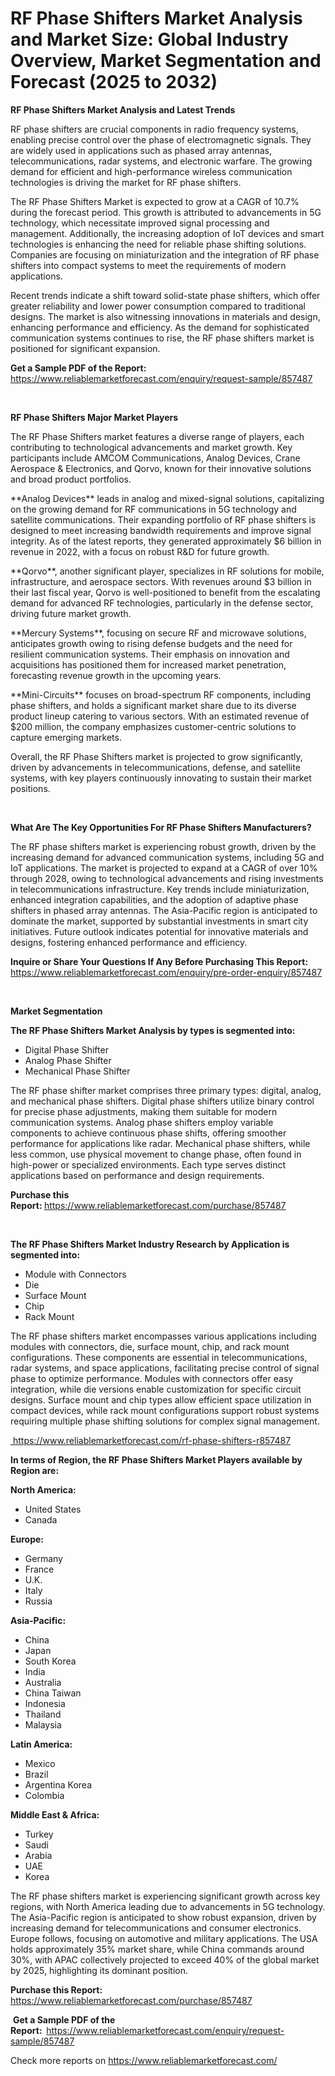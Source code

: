 <p><h1>RF Phase Shifters Market Analysis and Market Size: Global Industry Overview, Market Segmentation and Forecast (2025 to 2032)</h1></p><p><strong>RF Phase Shifters Market Analysis and Latest Trends</strong></p>
<p><p>RF phase shifters are crucial components in radio frequency systems, enabling precise control over the phase of electromagnetic signals. They are widely used in applications such as phased array antennas, telecommunications, radar systems, and electronic warfare. The growing demand for efficient and high-performance wireless communication technologies is driving the market for RF phase shifters.</p><p>The RF Phase Shifters Market is expected to grow at a CAGR of 10.7% during the forecast period. This growth is attributed to advancements in 5G technology, which necessitate improved signal processing and management. Additionally, the increasing adoption of IoT devices and smart technologies is enhancing the need for reliable phase shifting solutions. Companies are focusing on miniaturization and the integration of RF phase shifters into compact systems to meet the requirements of modern applications.</p><p>Recent trends indicate a shift toward solid-state phase shifters, which offer greater reliability and lower power consumption compared to traditional designs. The market is also witnessing innovations in materials and design, enhancing performance and efficiency. As the demand for sophisticated communication systems continues to rise, the RF phase shifters market is positioned for significant expansion.</p></p>
<p><strong>Get a Sample PDF of the Report:&nbsp;</strong> <a href="https://www.reliablemarketforecast.com/enquiry/request-sample/857487?utm_campaign=2200&utm_medium=2&utm_source=Github&utm_content=ia&utm_term=10022025&utm_id=rf-phase-shifters">https://www.reliablemarketforecast.com/enquiry/request-sample/857487</a></p>
<p>&nbsp;</p>
<p><strong>RF Phase Shifters Major Market Players</strong></p>
<p><p>The RF Phase Shifters market features a diverse range of players, each contributing to technological advancements and market growth. Key participants include AMCOM Communications, Analog Devices, Crane Aerospace & Electronics, and Qorvo, known for their innovative solutions and broad product portfolios.</p><p>**Analog Devices** leads in analog and mixed-signal solutions, capitalizing on the growing demand for RF communications in 5G technology and satellite communications. Their expanding portfolio of RF phase shifters is designed to meet increasing bandwidth requirements and improve signal integrity. As of the latest reports, they generated approximately $6 billion in revenue in 2022, with a focus on robust R&D for future growth.</p><p>**Qorvo**, another significant player, specializes in RF solutions for mobile, infrastructure, and aerospace sectors. With revenues around $3 billion in their last fiscal year, Qorvo is well-positioned to benefit from the escalating demand for advanced RF technologies, particularly in the defense sector, driving future market growth.</p><p>**Mercury Systems**, focusing on secure RF and microwave solutions, anticipates growth owing to rising defense budgets and the need for resilient communication systems. Their emphasis on innovation and acquisitions has positioned them for increased market penetration, forecasting revenue growth in the upcoming years.</p><p>**Mini-Circuits** focuses on broad-spectrum RF components, including phase shifters, and holds a significant market share due to its diverse product lineup catering to various sectors. With an estimated revenue of $200 million, the company emphasizes customer-centric solutions to capture emerging markets.</p><p>Overall, the RF Phase Shifters market is projected to grow significantly, driven by advancements in telecommunications, defense, and satellite systems, with key players continuously innovating to sustain their market positions.</p></p>
<p>&nbsp;</p>
<p><strong>What Are The Key Opportunities For RF Phase Shifters Manufacturers?</strong></p>
<p><p>The RF phase shifters market is experiencing robust growth, driven by the increasing demand for advanced communication systems, including 5G and IoT applications. The market is projected to expand at a CAGR of over 10% through 2028, owing to technological advancements and rising investments in telecommunications infrastructure. Key trends include miniaturization, enhanced integration capabilities, and the adoption of adaptive phase shifters in phased array antennas. The Asia-Pacific region is anticipated to dominate the market, supported by substantial investments in smart city initiatives. Future outlook indicates potential for innovative materials and designs, fostering enhanced performance and efficiency.</p></p>
<p><strong>Inquire or Share Your Questions If Any Before Purchasing This Report:</strong> <a href="https://www.reliablemarketforecast.com/enquiry/pre-order-enquiry/857487?utm_campaign=2200&utm_medium=2&utm_source=Github&utm_content=ia&utm_term=10022025&utm_id=rf-phase-shifters">https://www.reliablemarketforecast.com/enquiry/pre-order-enquiry/857487</a></p>
<p>&nbsp;</p>
<p><strong>Market Segmentation</strong></p>
<p><strong>The RF Phase Shifters Market Analysis by types is segmented into:</strong></p>
<p><ul><li>Digital Phase Shifter</li><li>Analog Phase Shifter</li><li>Mechanical Phase Shifter</li></ul></p>
<p><p>The RF phase shifter market comprises three primary types: digital, analog, and mechanical phase shifters. Digital phase shifters utilize binary control for precise phase adjustments, making them suitable for modern communication systems. Analog phase shifters employ variable components to achieve continuous phase shifts, offering smoother performance for applications like radar. Mechanical phase shifters, while less common, use physical movement to change phase, often found in high-power or specialized environments. Each type serves distinct applications based on performance and design requirements.</p></p>
<p><strong>Purchase this Report:&nbsp;</strong><a href="https://www.reliablemarketforecast.com/purchase/857487?utm_campaign=2200&utm_medium=2&utm_source=Github&utm_content=ia&utm_term=10022025&utm_id=rf-phase-shifters">https://www.reliablemarketforecast.com/purchase/857487</a></p>
<p>&nbsp;</p>
<p><strong>The RF Phase Shifters Market Industry Research by Application is segmented into:</strong></p>
<p><ul><li>Module with Connectors</li><li>Die</li><li>Surface Mount</li><li>Chip</li><li>Rack Mount</li></ul></p>
<p><p>The RF phase shifters market encompasses various applications including modules with connectors, die, surface mount, chip, and rack mount configurations. These components are essential in telecommunications, radar systems, and space applications, facilitating precise control of signal phase to optimize performance. Modules with connectors offer easy integration, while die versions enable customization for specific circuit designs. Surface mount and chip types allow efficient space utilization in compact devices, while rack mount configurations support robust systems requiring multiple phase shifting solutions for complex signal management.</p></p>
<p><a href="https://www.reliablemarketforecast.com/rf-phase-shifters-r857487?utm_campaign=2200&utm_medium=2&utm_source=Github&utm_content=ia&utm_term=10022025&utm_id=rf-phase-shifters">&nbsp;https://www.reliablemarketforecast.com/rf-phase-shifters-r857487</a></p>
<p><strong>In terms of Region, the RF Phase Shifters Market Players available by Region are:</strong></p>
<p>
    <p> <strong> North America: </strong>
        <ul>
            <li>United States</li>
            <li>Canada</li>
        </ul>
        </p> 
    <p> <strong> Europe: </strong>
        <ul>
            <li>Germany</li>
            <li>France</li>
            <li>U.K.</li>
            <li>Italy</li>
            <li>Russia</li>
        </ul>
        </p> 
    <p> <strong> Asia-Pacific: </strong>
        <ul>
            <li>China</li>
            <li>Japan</li>
            <li>South Korea</li>
            <li>India</li>
            <li>Australia</li>
            <li>China Taiwan</li>
            <li>Indonesia</li>
            <li>Thailand</li>
            <li>Malaysia</li>
        </ul>
        </p> 
    <p> <strong> Latin America: </strong>
        <ul>
            <li>Mexico</li>
            <li>Brazil</li>
            <li>Argentina Korea</li>
            <li>Colombia</li>
        </ul>
        </p> 
    <p> <strong> Middle East & Africa: </strong>
        <ul>
            <li>Turkey</li>
            <li>Saudi</li>
            <li>Arabia</li>
            <li>UAE</li>
            <li>Korea</li>
        </ul>
    </p>
    </p>
<p><p>The RF phase shifters market is experiencing significant growth across key regions, with North America leading due to advancements in 5G technology. The Asia-Pacific region is anticipated to show robust expansion, driven by increasing demand for telecommunications and consumer electronics. Europe follows, focusing on automotive and military applications. The USA holds approximately 35% market share, while China commands around 30%, with APAC collectively projected to exceed 40% of the global market by 2025, highlighting its dominant position.</p></p>
<p><strong>Purchase this Report: </strong><a href="https://www.reliablemarketforecast.com/purchase/857487?utm_campaign=2200&utm_medium=2&utm_source=Github&utm_content=ia&utm_term=10022025&utm_id=rf-phase-shifters">https://www.reliablemarketforecast.com/purchase/857487</a></p>
<p>&nbsp;<strong>Get a Sample PDF of the Report:&nbsp;&nbsp;</strong><a href="https://www.reliablemarketforecast.com/enquiry/request-sample/857487?utm_campaign=2200&utm_medium=2&utm_source=Github&utm_content=ia&utm_term=10022025&utm_id=rf-phase-shifters">https://www.reliablemarketforecast.com/enquiry/request-sample/857487</a></p>
<p><strong></strong></p>
<p>Check more reports on <a href="https://www.reliablemarketforecast.com/?utm_campaign=2200&utm_medium=2&utm_source=Github&utm_content=ia&utm_term=10022025&utm_id=rf-phase-shifters">https://www.reliablemarketforecast.com/</a></p>